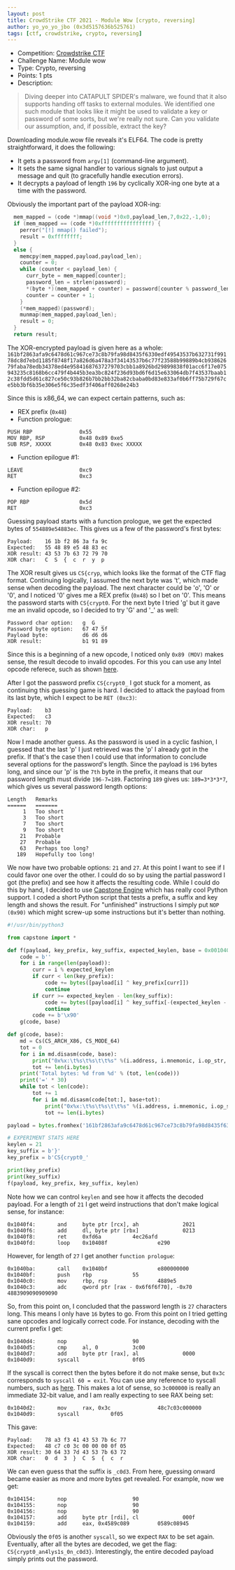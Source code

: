 ```yaml
---
layout: post
title: CrowdStrike CTF 2021 - Module Wow [crypto, reversing]
author: yo_yo_yo_jbo (0x3d5157636b525761)
tags: [ctf, crowdstrike, crypto, reversing]
---
```


 * Competition: [Crowdstrike CTF](https://adversary.zone/challenges)
 * Challenge Name: Module wow
 * Type: Crypto, reversing
 * Points: 1 pts
 * Description: 
 > Diving deeper into CATAPULT SPIDER's malware, we found that it also supports handing off tasks to external modules. We identified one such module that looks like it might be used to validate a key or password of some sorts, but we're really not sure. Can you validate our assumption, and, if possible, extract the key?

Downloading module.wow file reveals it's ELF64.
The code is pretty straightforward, it does the following:
* It gets a password from `argv[1]` (command-line argument).
* It sets the same signal handler to various signals to just output a message and quit (to gracefully handle execution errors).
* It decrypts a payload of length `196` by cyclically XOR-ing one byte at a time with the password.

<!--more-->

Obviously the important part of the payload XOR-ing:
```c
  mem_mapped = (code *)mmap((void *)0x0,payload_len,7,0x22,-1,0);
  if (mem_mapped == (code *)0xffffffffffffffff) {
    perror("[!] mmap() failed");
    result = 0xffffffff;
  }
  else {
    memcpy(mem_mapped,payload,payload_len);
    counter = 0;
    while (counter < payload_len) {
      curr_byte = mem_mapped[counter];
      password_len = strlen(password);
      *(byte *)(mem_mapped + counter) = password[counter % password_len] ^ (byte)curr_byte;
      counter = counter + 1;
    }
    (*mem_mapped)(password);
    munmap(mem_mapped,payload_len);
    result = 0;
  }
  return result;
```

The XOR-encrypted payload is given here as a whole: ```161bf2863afa9c6478d61c967ce73c8b79fa98d8435f6330edf49543537b632731f99178dc8d7ebd1185f8748f17a826d6a478a3f34143537b6c77f23588b99889b4cb93862679faba78edb34378ed4e95841687637279703cbb1a8926bd29899838f01acc6f17e075943235c8168b6cc479f4b445b3ea3bc824f236d93bd6f6d15e633064db7f43537baab12c38fdd5d61c827ce50c93b826b7bb2bb32ba82cbaba0bd83e833af0b6ff75b729f67ce5bb3bf6b35e306e5f6c35edf3f406aff0268e24b3```

Since this is x86_64, we can expect certain patterns, such as:
* REX prefix (`0x48`)
* Function prologue:
```assembly
PUSH RBP               0x55
MOV RBP, RSP           0x48 0x89 0xe5
SUB RSP, XXXXX         0x48 0x83 0xec XXXXX
```
* Function epilogue #1:
```assembly
LEAVE                  0xc9
RET                    0xc3
```
* Function epilogue #2:
```assembly
POP RBP                0x5d
RET                    0xc3
```

Guessing payload starts with a function prologue, we get the expected bytes of `554889e54883ec`.
This gives us a few of the password's first bytes:
```
Payload:    16 1b f2 86 3a fa 9c
Expected:   55 48 89 e5 48 83 ec
XOR result: 43 53 7b 63 72 79 70
XOR char:   C  S  {  c  r  y  p
```

The XOR result gives us `CS{cryp`, which looks like the format of the CTF flag format.
Continuing logically, I assumed the next byte was 't', which made sense when decoding the payload.
The next character could be 'o', 'O' or '0', and I noticed '0' gives me a REX prefix (`0x48`) so I bet on '0'.
This means the password starts with `CS{crypt0`.
For the next byte I tried 'g' but it gave me an invalid opcode, so I decided to try 'G' and '_' as well:
```
Password char option:   g  G  _
Password byte option:   67 47 5f
Payload byte:           d6 d6 d6
XOR result:             b1 91 89
```
Since this is a beginning of a new opcode, I noticed only `0x89 (MOV)` makes sense, the result decode to invalid opcodes.
For this you can use any Intel opcode referece, such as shown [here](http://ref.x86asm.net/coder32.html).

After I got the password prefix `CS{crypt0_` I got stuck for a moment, as continuing this guessing game is hard.
I decided to attack the payload from its last byte, which I expect to be `RET (0xc3)`:
```
Payload:    b3
Expected:   c3
XOR result: 70
XOR char:   p
```

Now I made another guess. As the password is used in a cyclic fashion, I guessed that the last 'p' I just retrieved was the 'p' I already got in the prefix.
If that's the case then I could use that information to conclude several options for the password's length.
Since the payload is `196` bytes long, and since our 'p' is the `7th` byte in the prefix, it means that our password length must divide `196-7=189`.
Factoring `189` gives us: `189=3*3*3*7`, which gives us several password length options:
```
Length   Remarks
======   =======
     1   Too short
     3   Too short
     7   Too short
     9   Too short
    21   Probable
    27   Probable
    63   Perhaps too long?
   189   Hopefully too long!
```
We now have two probable options: `21` and `27`. At this point I want to see if I could favor one over the other.
I could do so by using the partial password I got (the prefix) and see how it affects the resulting code.
While I could do this by hand, I decided to use [Capstone Engine](http://www.capstone-engine.org) which has really cool Python support.
I coded a short Python script that tests a prefix, a suffix and key length and shows the result.
For "unfinished" instructions I simply put `NOP (0x90)` which might screw-up some instructions but it's better than nothing.

```python
#!/usr/bin/python3

from capstone import *

def f(payload, key_prefix, key_suffix, expected_keylen, base = 0x001040a0):
    code = b''
    for i in range(len(payload)):
        curr = i % expected_keylen
        if curr < len(key_prefix):
            code += bytes([payload[i] ^ key_prefix[curr]])
            continue
        if curr >= expected_keylen - len(key_suffix):
            code += bytes([payload[i] ^ key_suffix[-(expected_keylen - curr)]])
            continue
        code += b'\x90'
    g(code, base)

def g(code, base):
    md = Cs(CS_ARCH_X86, CS_MODE_64)
    tot = 0
    for i in md.disasm(code, base):
        print("0x%x:\t%s\t%s\t\t%s" %(i.address, i.mnemonic, i.op_str, i.bytes.hex()))
        tot += len(i.bytes)
    print('Total bytes: %d from %d' % (tot, len(code)))
    print('=' * 30)
    while tot < len(code):
        tot += 1
        for i in md.disasm(code[tot:], base+tot):
            print("0x%x:\t%s\t%s\t\t%s" %(i.address, i.mnemonic, i.op_str, i.bytes.hex()))
            tot += len(i.bytes)

payload = bytes.fromhex('161bf2863afa9c6478d61c967ce73c8b79fa98d8435f6330edf49543537b632731f99178dc8d7ebd1185f8748f17a826d6a478a3f34143537b6c77f23588b99889b4cb93862679faba78edb34378ed4e95841687637279703cbb1a8926bd29899838f01acc6f17e075943235c8168b6cc479f4b445b3ea3bc824f236d93bd6f6d15e633064db7f43537baab12c38fdd5d61c827ce50c93b826b7bb2bb32ba82cbaba0bd83e833af0b6ff75b729f67ce5bb3bf6b35e306e5f6c35edf3f406aff0268e24b3')

# EXPERIMENT STATS HERE
keylen = 21
key_suffix = b'}'
key_prefix = b'CS{crypt0_'

print(key_prefix)
print(key_suffix)
f(payload, key_prefix, key_suffix, keylen)
```

Note how we can control `keylen` and see how it affects the decoded payload.
For a length of `21` I get weird instructions that don't make logical sense, for instance:
```
0x1040f4:       and     byte ptr [rcx], ah              2021
0x1040f6:       add     dl, byte ptr [rbx]              0213
0x1040f8:       ret     0xfd6a          4ec26afd
0x1040fd:       loop    0x10408f                e290
```
However, for length of `27` I get another `function prologue`:
```
0x1040ba:       call    0x1040bf                e800000000
0x1040bf:       push    rbp             55
0x1040c0:       mov     rbp, rsp                4889e5
0x1040c3:       adc     qword ptr [rax - 0x6f6f6f70], -0x70             4883909090909090
```

So, from this point on, I concluded that the password length is `27` characters long.
This means I only have `16` bytes to go.
From this point on I tried getting sane opcodes and logically correct code.
For instance, decoding with the current prefix I get:
```
0x1040d4:       nop                     90
0x1040d5:       cmp     al, 0           3c00
0x1040d7:       add     byte ptr [rax], al              0000
0x1040d9:       syscall                 0f05
```
If the syscall is correct then the bytes before it do not make sense, but `0x3c` corresponds to `syscall 60 = exit`.
You can use any reference to syscall numbers, such as [here](https://filippo.io/linux-syscall-table).
This makes a lot of sense, so `3c000000` is really an immediate 32-bit value, and I am really expecting to see RAX being set:
```
0x1040d2:       mov     rax, 0x3c               48c7c03c000000
0x1040d9:       syscall          0f05
```
This gave:
```
Payload:    78 a3 f3 41 43 53 7b 6c 77
Expected:   48 c7 c0 3c 00 00 00 0f 05
XOR result: 30 64 33 7d 43 53 7b 63 72
XOR char:   0  d  3  }  C  S  {  c  r
```

We can even guess that the suffix is `_c0d3`. From here, guessing onward became easier as more and more bytes get revealed.
For example, now we get:
```
0x104154:       nop                     90
0x104155:       nop                     90
0x104156:       nop                     90
0x104157:       add     byte ptr [rdi], cl              000f
0x104159:       add     eax, 0x4589c089         0589c08945
```
Obviously the `0f05` is another `syscall`, so we expect `RAX` to be set again.
Eventually, after all the bytes are decoded, we get the flag: `CS{crypt0_an4lys1s_0n_c0d3}`.
Interestingly, the entire decoded payload simply prints out the password.
